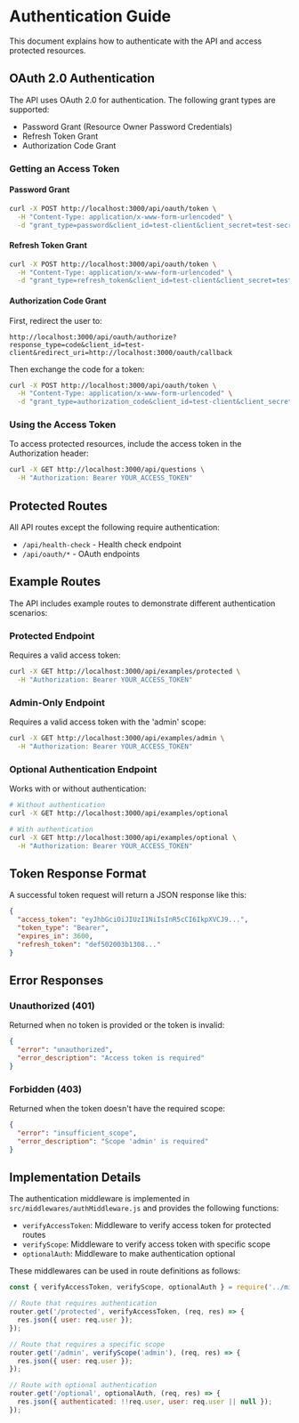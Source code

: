 # Authentication Guide

This document explains how to authenticate with the API and access protected resources.

## OAuth 2.0 Authentication

The API uses OAuth 2.0 for authentication. The following grant types are supported:

- Password Grant (Resource Owner Password Credentials)
- Refresh Token Grant
- Authorization Code Grant

### Getting an Access Token

#### Password Grant

```bash
curl -X POST http://localhost:3000/api/oauth/token \
  -H "Content-Type: application/x-www-form-urlencoded" \
  -d "grant_type=password&client_id=test-client&client_secret=test-secret&username=test&password=password"
```

#### Refresh Token Grant

```bash
curl -X POST http://localhost:3000/api/oauth/token \
  -H "Content-Type: application/x-www-form-urlencoded" \
  -d "grant_type=refresh_token&client_id=test-client&client_secret=test-secret&refresh_token=YOUR_REFRESH_TOKEN"
```

#### Authorization Code Grant

First, redirect the user to:

```
http://localhost:3000/api/oauth/authorize?response_type=code&client_id=test-client&redirect_uri=http://localhost:3000/oauth/callback
```

Then exchange the code for a token:

```bash
curl -X POST http://localhost:3000/api/oauth/token \
  -H "Content-Type: application/x-www-form-urlencoded" \
  -d "grant_type=authorization_code&client_id=test-client&client_secret=test-secret&code=AUTHORIZATION_CODE&redirect_uri=http://localhost:3000/oauth/callback"
```

### Using the Access Token

To access protected resources, include the access token in the Authorization header:

```bash
curl -X GET http://localhost:3000/api/questions \
  -H "Authorization: Bearer YOUR_ACCESS_TOKEN"
```

## Protected Routes

All API routes except the following require authentication:

- `/api/health-check` - Health check endpoint
- `/api/oauth/*` - OAuth endpoints

## Example Routes

The API includes example routes to demonstrate different authentication scenarios:

### Protected Endpoint

Requires a valid access token:

```bash
curl -X GET http://localhost:3000/api/examples/protected \
  -H "Authorization: Bearer YOUR_ACCESS_TOKEN"
```

### Admin-Only Endpoint

Requires a valid access token with the 'admin' scope:

```bash
curl -X GET http://localhost:3000/api/examples/admin \
  -H "Authorization: Bearer YOUR_ACCESS_TOKEN"
```

### Optional Authentication Endpoint

Works with or without authentication:

```bash
# Without authentication
curl -X GET http://localhost:3000/api/examples/optional

# With authentication
curl -X GET http://localhost:3000/api/examples/optional \
  -H "Authorization: Bearer YOUR_ACCESS_TOKEN"
```

## Token Response Format

A successful token request will return a JSON response like this:

```json
{
  "access_token": "eyJhbGciOiJIUzI1NiIsInR5cCI6IkpXVCJ9...",
  "token_type": "Bearer",
  "expires_in": 3600,
  "refresh_token": "def502003b1308..."
}
```

## Error Responses

### Unauthorized (401)

Returned when no token is provided or the token is invalid:

```json
{
  "error": "unauthorized",
  "error_description": "Access token is required"
}
```

### Forbidden (403)

Returned when the token doesn't have the required scope:

```json
{
  "error": "insufficient_scope",
  "error_description": "Scope 'admin' is required"
}
```

## Implementation Details

The authentication middleware is implemented in `src/middlewares/authMiddleware.js` and provides the following functions:

- `verifyAccessToken`: Middleware to verify access token for protected routes
- `verifyScope`: Middleware to verify access token with specific scope
- `optionalAuth`: Middleware to make authentication optional

These middlewares can be used in route definitions as follows:

```javascript
const { verifyAccessToken, verifyScope, optionalAuth } = require('../middlewares/authMiddleware');

// Route that requires authentication
router.get('/protected', verifyAccessToken, (req, res) => {
  res.json({ user: req.user });
});

// Route that requires a specific scope
router.get('/admin', verifyScope('admin'), (req, res) => {
  res.json({ user: req.user });
});

// Route with optional authentication
router.get('/optional', optionalAuth, (req, res) => {
  res.json({ authenticated: !!req.user, user: req.user || null });
});
```

